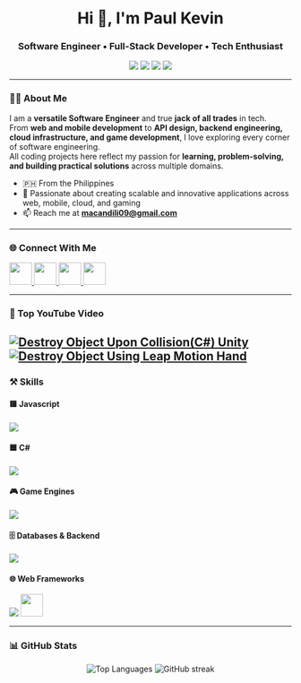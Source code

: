 <h1 align="center">Hi 👋, I'm Paul Kevin</h1>
<h3 align="center">Software Engineer • Full-Stack Developer • Tech Enthusiast</h3>

<p align="center">
  <img src="https://img.shields.io/badge/Email-macandili09%40gmail.com-blue?style=for-the-badge&logo=gmail" />
  <img src="https://komarev.com/ghpvc/?username=ginxx009&label=Profile%20Views&color=blue&style=for-the-badge" />
  <img src="https://img.shields.io/github/followers/ginxx009?label=Followers&style=for-the-badge" />
  <img src="https://img.shields.io/github/stars/ginxx009?label=Stars&style=for-the-badge" />
</p>

---

### 👨‍💻 About Me
I am a **versatile Software Engineer** and true **jack of all trades** in tech.  
From **web and mobile development** to **API design, backend engineering, cloud infrastructure, and game development**, I love exploring every corner of software engineering.  
All coding projects here reflect my passion for **learning, problem-solving, and building practical solutions** across multiple domains.  

- 🇵🇭 From the Philippines  
- 🚀 Passionate about creating scalable and innovative applications across web, mobile, cloud, and gaming  
- 📫 Reach me at **macandili09@gmail.com**

---

### 🌐 Connect With Me
<p align="left">
  <a href="https://linkedin.com/in/paulkevin1995" target="_blank">
    <img src="https://skillicons.dev/icons?i=linkedin" height="40"/>
  </a>
  <a href="https://stackoverflow.com/users/7482033/ginxxx" target="_blank">
    <img src="https://skillicons.dev/icons?i=stackoverflow" height="40"/>
  </a>
  <a href="https://fb.com/uhawnauhaw12" target="_blank">
    <img src="https://cdn.simpleicons.org/facebook/1877F2" height="40"/>
  </a>
  <a href="https://www.youtube.com/c/@ginxx_coding_club" target="_blank">
    <img src="https://cdn.simpleicons.org/youtube/FF0000" height="40"/>
  </a>
</p>

---

### 🎥 Top YouTube Video

[![Destroy Object Upon Collision(C#) Unity](https://ytcards.demolab.com/?id=xxAnMN-JdQU&title=Destroy+Object+Upon+Collision%28C%23%29+Unity&lang=en&theme=tokyonight)](https://www.youtube.com/watch?v=xxAnMN-JdQU)
[![Destroy Object Using Leap Motion Hand](https://ytcards.demolab.com/?id=fHzGgHOrgg8&title=Destroy+Object+Using+Leap+Motion+Hand&lang=en&theme=tokyonight)](https://www.youtube.com/watch?v=fHzGgHOrgg8)
---

### ⚒️ Skills

#### 🟨 Javascript
<p>
  <img src="https://skillicons.dev/icons?i=js,ts,nodejs,express,react" />
</p>

#### 🟦 C#
<p>
  <img src="https://skillicons.dev/icons?i=cs,dotnet" />
</p>

#### 🎮 Game Engines
<p>
  <img src="https://skillicons.dev/icons?i=unity,unreal" />
</p>

#### 🗄️ Databases & Backend
<p>
  <img src="https://skillicons.dev/icons?i=firebase,aws,gcp,mysql,postgresql,mongodb" />
</p>

#### 🌐 Web Frameworks
<p>
  <img src="https://skillicons.dev/icons?i=php,laravel" />
  <img src="https://cdn.worldvectorlogo.com/logos/codeigniter.svg" height="40"/>
</p>

---

### 📊 GitHub Stats
<p align="center">
  <img src="https://github-readme-stats.vercel.app/api/top-langs?username=ginxx009&layout=compact&theme=tokyonight" alt="Top Languages" />
  <img src="https://github-readme-streak-stats.herokuapp.com/?user=ginxx009&theme=tokyonight" alt="GitHub streak" />
</p>
